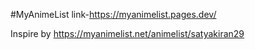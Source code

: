 #MyAnimeList
link-https://myanimelist.pages.dev/

Inspire by https://myanimelist.net/animelist/satyakiran29

